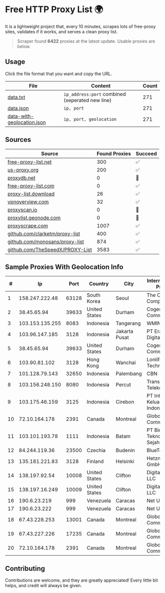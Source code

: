 
# Free HTTP Proxy List 🌍

It is a lightweight project that, every 10 minutes, scrapes lots of free-proxy sites, validates if it works, and serves a clean proxy list.


> Scraper found **6422** proxies at the latest update. Usable proxies are below.

## Usage

Click the file format that you want and copy the URL.


|File|Content|Count|
|----|-------|-----|
|[data.txt](https://raw.githubusercontent.com/themiralay/Proxy-List-World/master/data.txt)|`ip_address:port` combined (seperated new line)|271|
|[data.json](https://raw.githubusercontent.com/themiralay/Proxy-List-World/master/data.json)|`ip, port`|271|
|[data-with-geolocation.json](https://raw.githubusercontent.com/themiralay/Proxy-List-World/master/data-with-geolocation.json)|`ip, port, geolocation`|271|

## Sources

|Source|Found Proxies|Succeed|
|------|-------------|-------|
|[free-proxy-list.net](https://free-proxy-list.net)|300|✅|
|[us-proxy.org](https://www.us-proxy.org)|200|✅|
|[proxydb.net](http://proxydb.net)|0|🚫|
|[free-proxy-list.com](https://free-proxy-list.com/?page=&port=&type%5B%5D=http&type%5B%5D=https&up_time=0&search=Search)|0|✅|
|[proxy-list.download](https://www.proxy-list.download/HTTP)|26|✅|
|[vpnoverview.com](https://vpnoverview.com/privacy/anonymous-browsing/free-proxy-servers)|32|✅|
|[proxyscan.io](https://www.proxyscan.io)|0|🚫|
|[proxylist.geonode.com](https://proxylist.geonode.com/api/proxy-list?limit=300&page=1&sort_by=lastChecked&sort_type=desc&protocols=http,https)|0|🚫|
|[proxyscrape.com](https://api.proxyscrape.com/v2/?request=displayproxies&protocol=http&timeout=10000&country=all&ssl=all&anonymity=all)|1007|✅|
|[github.com/clarketm/proxy-list](https://raw.githubusercontent.com/clarketm/proxy-list/master/proxy-list-raw.txt)|400|✅|
|[github.com/monosans/proxy-list](https://raw.githubusercontent.com/monosans/proxy-list/main/proxies/http.txt)|874|✅|
|[github.com/TheSpeedX/PROXY-List](https://raw.githubusercontent.com/TheSpeedX/PROXY-List/master/http.txt)|3583|✅|


## Sample Proxies With Geolocation Info

|#|Ip|Port|Country|City|Internet Service Provider|
|-|--|----|-------|----|-------------------------|
|1|158.247.222.48|63128|South Korea|Seoul|The Constant Company, LLC|
|2|38.45.65.94|39633|United States|Durham|Cogent Communications|
|3|103.153.135.255|8083|Indonesia|Tangerang|WMINET|
|4|103.96.147.185|3128|Indonesia|Jakarta Pusat|PT Era Awan Digital|
|5|38.45.65.94|39633|United States|Durham|Cogent Communications|
|6|103.90.81.102|3128|Hong Kong|Wanchai|Lonlife Technology Co.|
|7|101.128.79.143|32650|Indonesia|Palembang|CBN|
|8|103.156.248.150|8080|Indonesia|Percut|Trans Media Telekomunikasi|
|9|103.175.46.159|3125|Indonesia|Cirebon|PT Internet Keluarga Indonesia|
|10|72.10.164.178|2391|Canada|Montreal|GloboTech Communications|
|11|103.101.193.78|1111|Indonesia|Batam|PT Bintang Teknologi Sejahtera|
|12|84.244.119.36|23500|Czechia|Budenin|BlueTone-CRa|
|13|135.181.221.83|3128|Finland|Helsinki|Hetzner Online GmbH|
|14|138.197.92.54|10008|United States|Clifton|DigitalOcean, LLC|
|15|138.197.16.249|10009|United States|Clifton|DigitalOcean, LLC|
|16|190.6.23.219|999|Venezuela|Caracas|Net Uno|
|17|190.6.23.222|999|Venezuela|Caracas|Net Uno|
|18|67.43.228.253|13001|Canada|Montreal|GloboTech Communications|
|19|67.43.227.226|17235|Canada|Montreal|GloboTech Communications|
|20|72.10.164.178|2391|Canada|Montreal|GloboTech Communications|



## Contributing

Contributions are welcome, and they are greatly appreciated! Every
little bit helps, and credit will always be given.

